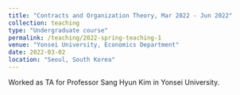 ```yaml
---
title: "Contracts and Organization Theory, Mar 2022 - Jun 2022"
collection: teaching
type: "Undergraduate course"
permalink: /teaching/2022-spring-teaching-1
venue: "Yonsei University, Economics Department"
date: 2022-03-02
location: "Seoul, South Korea"
---
```


Worked as TA for Professor Sang Hyun Kim in Yonsei University.